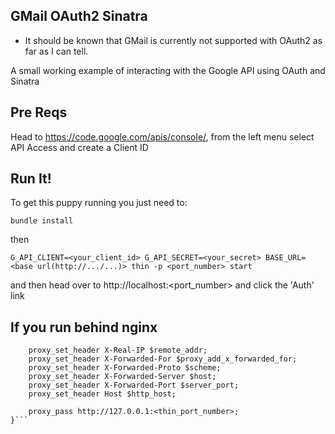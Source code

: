 ## GMail OAuth2 Sinatra

* It should be known that GMail is currently not supported with OAuth2 as far as I can tell.

A small working example of interacting with the Google API using OAuth and Sinatra

## Pre Reqs

Head to https://code.google.com/apis/console/, from the left menu select API Access and create a Client ID

## Run It!

To get this puppy running you just need to:

```bundle install```

then

```G_API_CLIENT=<your_client_id> G_API_SECRET=<your_secret> BASE_URL=<base url(http://.../...)> thin -p <port_number> start```

and then head over to http://localhost:<port_number> and click the 'Auth' link

## If you run behind nginx
```location /oauth2-test {
    proxy_set_header X-Real-IP $remote_addr;
    proxy_set_header X-Forwarded-For $proxy_add_x_forwarded_for;
    proxy_set_header X-Forwarded-Proto $scheme;
    proxy_set_header X-Forwarded-Server $host;
    proxy_set_header X-Forwarded-Port $server_port;
    proxy_set_header Host $http_host;
  
    proxy_pass http://127.0.0.1:<thin_port_number>;
}```
